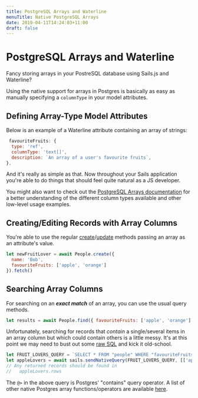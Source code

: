 ```yaml
---
title: PostgreSQL Arrays and Waterline
menuTitle: Native PostgreSQL Arrays
date: 2019-04-11T14:24:03+11:00
draft: false
---
```


# PostgreSQL Arrays and Waterline

Fancy storing arrays in your PostreSQL database using Sails.js and Waterline?

Using the native support for arrays in Postgres is basically as easy as manually specifying a `columnType` in your model attributes.

## Defining Array-Type Model Attributes
Below is an example of a Waterline attribute containing an array of strings:
```js
 favouriteFruits: {
  type: 'ref',
  columnType: 'text[]',
  description: `An array of a user's favourite fruits`,
},
```

And it's really as simple as that. Now throughout your Sails application you're able to do things that should feel quite natural as a JS developer.

You might also want to check out the [PostgreSQL Arrays documentation](https://www.postgresql.org/docs/10/arrays.html)
for a better understanding of the different column types available and other low-level usage examples.

## Creating/Editing Records with Array Columns
You're able to use the regular [create](https://sailsjs.com/documentation/reference/waterline-orm/models/create)/[update](https://sailsjs.com/documentation/reference/waterline-orm/models/update) methods passing an array as an attribute's value.
```js
let newFruitLover = await People.create({
  name: 'Bob',
  favouriteFruits: ['apple', 'orange']
}).fetch()
```

## Searching Array Columns
For searching on an ***exact match*** of an array, you can use the usual query methods.
```js
let results = await People.find({ favouriteFruits: ['apple', 'orange'] })
```

Unfortunately, searching for records that *contain* a single/several items in an array column but which could contain others is a little messy.
It's at this point we may need to bust out some [raw SQL](https://sailsjs.com/documentation/reference/waterline-orm/datastores/send-native-query) and kick it old-school.
```js
let FRUIT_LOVERS_QUERY = `SELECT * FROM "people" WHERE "favouriteFruits" @> $1`;
let appleLovers = await sails.sendNativeQuery(FRUIT_LOVERS_QUERY, [['apple']]);
// Any returned records should be found in
//   appleLovers.rows
```
The `@>` in the above query is Postgres' "contains" query operator. A list of other native Postgres array functions/operators are available [here](https://www.postgresql.org/docs/10/functions-array.html).
